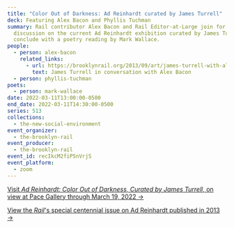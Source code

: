 ```yaml
---
title: "Color Out of Darkness: Ad Reinhardt curated by James Turrell"
deck: Featuring Alex Bacon and Phyllis Tuchman
summary: Rail contributor Alex Bacon and Rail Editor-at-Large join for a
  discussion on the current Ad Reinhardt exhibition curated by James Turrell. We
  conclude with a poetry reading by Mark Wallace.
people:
  - person: alex-bacon
    related_links:
      - url: https://brooklynrail.org/2013/09/art/james-turrell-with-alex-bacon
        text: James Turrell in conversation with Alex Bacon
  - person: phyllis-tuchman
poets:
  - person: mark-wallace
date: 2022-03-11T13:00:00-0500
end_date: 2022-03-11T14:30:00-0500
series: 513
collections:
  - the-new-social-environment
event_organizer:
  - the-brooklyn-rail
event_producer:
  - the-brooklyn-rail
event_id: recIkcM2fiP5nVrjS
event_platform:
  - zoom
---
```

[Visit *Ad Reinhardt: Color Out of Darkness, Curated by James Turrell*, on view at Pace Gallery through March 19, 2022 →](https://www.pacegallery.com/exhibitions/ad-reinhardt-color-out-of-darkness/)

[View the *Rail*'s special centennial issue on Ad Reinhardt published in 2013 →](https://brooklynrail.org/special/AD_REINHARDT/)
